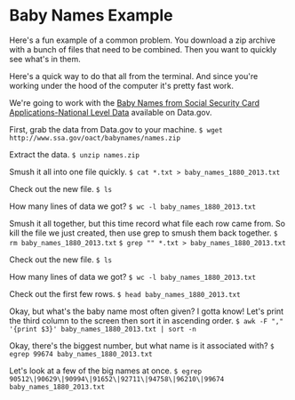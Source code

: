 # Baby Names Example

Here's a fun example of a common problem. You download a zip archive with a bunch of files that need to be combined.
Then you want to quickly see what's in them.

Here's a quick way to do that all from the terminal. And since you're working under the hood of the computer it's pretty fast work.

We're going to work with the [Baby Names from Social Security Card Applications-National Level Data](http://catalog.data.gov/dataset/baby-names-from-social-security-card-applications-national-level-data) available on Data.gov.

First, grab the data from Data.gov to your machine.
```$ wget http://www.ssa.gov/oact/babynames/names.zip```

Extract the data.
```$ unzip names.zip```

Smush it all into one file quickly.
```$ cat *.txt > baby_names_1880_2013.txt```

Check out the new file.
```$ ls```

How many lines of data we got?
```$ wc -l baby_names_1880_2013.txt```

Smush it all together, but this time record what file each row came from.
So kill the file we just created, then use grep to smush them back together.
```$ rm baby_names_1880_2013.txt```
```$ grep "" *.txt > baby_names_1880_2013.txt```

Check out the new file.
```$ ls```

How many lines of data we got?
```$ wc -l baby_names_1880_2013.txt```

Check out the first few rows.
```$ head baby_names_1880_2013.txt```

Okay, but what's the baby name most often given? I gotta know!
Let's print the third column to the screen then sort it in ascending order.
```$ awk -F "," '{print $3}' baby_names_1880_2013.txt | sort -n```

Okay, there's the biggest number, but what name is it associated with?
```$ egrep 99674 baby_names_1880_2013.txt```

Let's look at a few of the big names at once.
```$ egrep 90512\|90629\|90994\|91652\|92711\|94758\|96210\|99674 baby_names_1880_2013.txt```